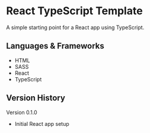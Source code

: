 # React TypeScript Template
A simple starting point for a React app using TypeScript.

## Languages & Frameworks ##
* HTML
* SASS
* React
* TypeScript

## Version History ##
Version 0.1.0
- Initial React app setup

